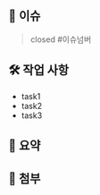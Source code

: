 ## 📌 이슈

> closed #이슈넘버

<!-- PR이 연결된 이슈 번호 작성 -->
<!-- ex) close #[이슈번호] -->

## 🛠 작업 사항

<!-- 리스트 기록해보기 -->

- task1
- task2
- task3

## 📝 요약

<!-- PR 내용 요약 -->

## 📸 첨부

<!-- 참고자료링크 및 스토리북 결과물 Link -->
<!-- ex) 링크, 스크린샷 -->
